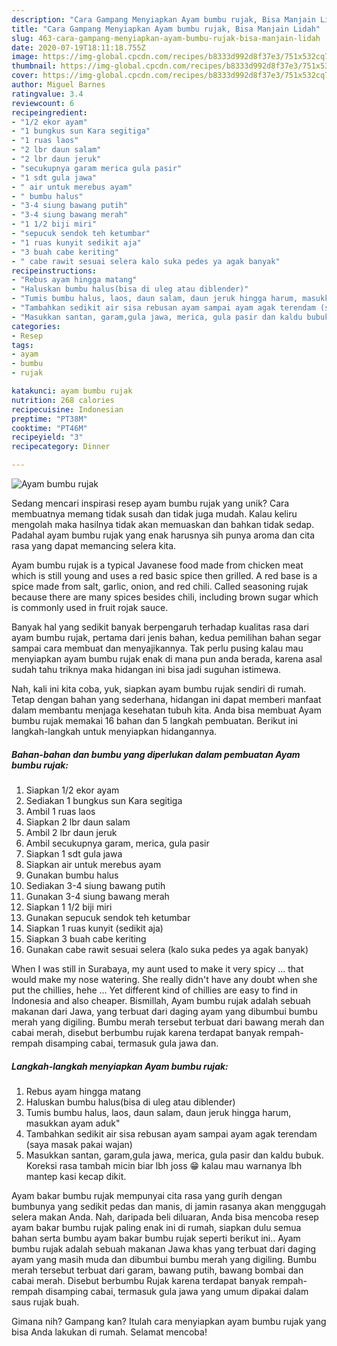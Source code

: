 ```yaml
---
description: "Cara Gampang Menyiapkan Ayam bumbu rujak, Bisa Manjain Lidah"
title: "Cara Gampang Menyiapkan Ayam bumbu rujak, Bisa Manjain Lidah"
slug: 463-cara-gampang-menyiapkan-ayam-bumbu-rujak-bisa-manjain-lidah
date: 2020-07-19T18:11:18.755Z
image: https://img-global.cpcdn.com/recipes/b8333d992d8f37e3/751x532cq70/ayam-bumbu-rujak-foto-resep-utama.jpg
thumbnail: https://img-global.cpcdn.com/recipes/b8333d992d8f37e3/751x532cq70/ayam-bumbu-rujak-foto-resep-utama.jpg
cover: https://img-global.cpcdn.com/recipes/b8333d992d8f37e3/751x532cq70/ayam-bumbu-rujak-foto-resep-utama.jpg
author: Miguel Barnes
ratingvalue: 3.4
reviewcount: 6
recipeingredient:
- "1/2 ekor ayam"
- "1 bungkus sun Kara segitiga"
- "1 ruas laos"
- "2 lbr daun salam"
- "2 lbr daun jeruk"
- "secukupnya garam merica gula pasir"
- "1 sdt gula jawa"
- " air untuk merebus ayam"
- " bumbu halus"
- "3-4 siung bawang putih"
- "3-4 siung bawang merah"
- "1 1/2 biji miri"
- "sepucuk sendok teh ketumbar"
- "1 ruas kunyit sedikit aja"
- "3 buah cabe keriting"
- " cabe rawit sesuai selera kalo suka pedes ya agak banyak"
recipeinstructions:
- "Rebus ayam hingga matang"
- "Haluskan bumbu halus(bisa di uleg atau diblender)"
- "Tumis bumbu halus, laos, daun salam, daun jeruk hingga harum, masukkan ayam aduk&#34;"
- "Tambahkan sedikit air sisa rebusan ayam sampai ayam agak terendam (saya masak pakai wajan)"
- "Masukkan santan, garam,gula jawa, merica, gula pasir dan kaldu bubuk. Koreksi rasa tambah micin biar lbh joss 😁 kalau mau warnanya lbh mantep kasi kecap dikit."
categories:
- Resep
tags:
- ayam
- bumbu
- rujak

katakunci: ayam bumbu rujak 
nutrition: 268 calories
recipecuisine: Indonesian
preptime: "PT38M"
cooktime: "PT46M"
recipeyield: "3"
recipecategory: Dinner

---
```



![Ayam bumbu rujak](https://img-global.cpcdn.com/recipes/b8333d992d8f37e3/751x532cq70/ayam-bumbu-rujak-foto-resep-utama.jpg)

Sedang mencari inspirasi resep ayam bumbu rujak yang unik? Cara membuatnya memang tidak susah dan tidak juga mudah. Kalau keliru mengolah maka hasilnya tidak akan memuaskan dan bahkan tidak sedap. Padahal ayam bumbu rujak yang enak harusnya sih punya aroma dan cita rasa yang dapat memancing selera kita.

Ayam bumbu rujak is a typical Javanese food made from chicken meat which is still young and uses a red basic spice then grilled. A red base is a spice made from salt, garlic, onion, and red chili. Called seasoning rujak because there are many spices besides chili, including brown sugar which is commonly used in fruit rojak sauce.

Banyak hal yang sedikit banyak berpengaruh terhadap kualitas rasa dari ayam bumbu rujak, pertama dari jenis bahan, kedua pemilihan bahan segar sampai cara membuat dan menyajikannya. Tak perlu pusing kalau mau menyiapkan ayam bumbu rujak enak di mana pun anda berada, karena asal sudah tahu triknya maka hidangan ini bisa jadi suguhan istimewa.


Nah, kali ini kita coba, yuk, siapkan ayam bumbu rujak sendiri di rumah. Tetap dengan bahan yang sederhana, hidangan ini dapat memberi manfaat dalam membantu menjaga kesehatan tubuh kita. Anda bisa membuat Ayam bumbu rujak memakai 16 bahan dan 5 langkah pembuatan. Berikut ini langkah-langkah untuk menyiapkan hidangannya.

<!--inarticleads1-->

##### Bahan-bahan dan bumbu yang diperlukan dalam pembuatan Ayam bumbu rujak:

1. Siapkan 1/2 ekor ayam
1. Sediakan 1 bungkus sun Kara segitiga
1. Ambil 1 ruas laos
1. Siapkan 2 lbr daun salam
1. Ambil 2 lbr daun jeruk
1. Ambil secukupnya garam, merica, gula pasir
1. Siapkan 1 sdt gula jawa
1. Siapkan  air untuk merebus ayam
1. Gunakan  bumbu halus
1. Sediakan 3-4 siung bawang putih
1. Gunakan 3-4 siung bawang merah
1. Siapkan 1 1/2 biji miri
1. Gunakan sepucuk sendok teh ketumbar
1. Siapkan 1 ruas kunyit (sedikit aja)
1. Siapkan 3 buah cabe keriting
1. Gunakan  cabe rawit sesuai selera (kalo suka pedes ya agak banyak)


When I was still in Surabaya, my aunt used to make it very spicy … that would make my nose watering. She really didn&#39;t have any doubt when she put the chillies, hehe … Yet different kind of chillies are easy to find in Indonesia and also cheaper. Bismillah, Ayam bumbu rujak adalah sebuah makanan dari Jawa, yang terbuat dari daging ayam yang dibumbui bumbu merah yang digiling. Bumbu merah tersebut terbuat dari bawang merah dan cabai merah, disebut berbumbu rujak karena terdapat banyak rempah-rempah disamping cabai, termasuk gula jawa dan. 

<!--inarticleads2-->

##### Langkah-langkah menyiapkan Ayam bumbu rujak:

1. Rebus ayam hingga matang
1. Haluskan bumbu halus(bisa di uleg atau diblender)
1. Tumis bumbu halus, laos, daun salam, daun jeruk hingga harum, masukkan ayam aduk&#34;
1. Tambahkan sedikit air sisa rebusan ayam sampai ayam agak terendam (saya masak pakai wajan)
1. Masukkan santan, garam,gula jawa, merica, gula pasir dan kaldu bubuk. Koreksi rasa tambah micin biar lbh joss 😁 kalau mau warnanya lbh mantep kasi kecap dikit.


Ayam bakar bumbu rujak mempunyai cita rasa yang gurih dengan bumbunya yang sedikit pedas dan manis, di jamin rasanya akan menggugah selera makan Anda. Nah, daripada beli diluaran, Anda bisa mencoba resep ayam bakar bumbu rujak paling enak ini di rumah, siapkan dulu semua bahan serta bumbu ayam bakar bumbu rujak seperti berikut ini.. Ayam bumbu rujak adalah sebuah makanan Jawa khas yang terbuat dari daging ayam yang masih muda dan dibumbui bumbu merah yang digiling. Bumbu merah tersebut terbuat dari garam, bawang putih, bawang bombai dan cabai merah. Disebut berbumbu Rujak karena terdapat banyak rempah-rempah disamping cabai, termasuk gula jawa yang umum dipakai dalam saus rujak buah. 

Gimana nih? Gampang kan? Itulah cara menyiapkan ayam bumbu rujak yang bisa Anda lakukan di rumah. Selamat mencoba!
